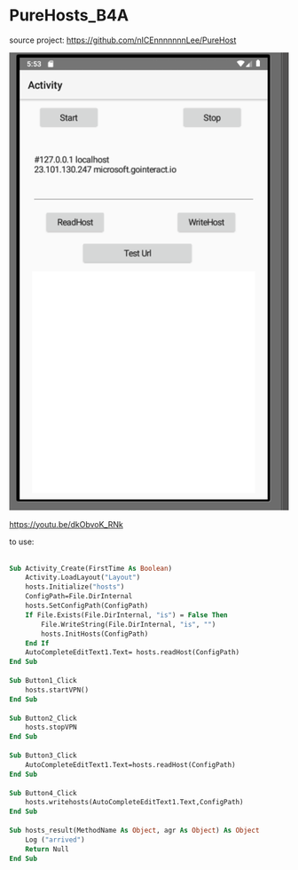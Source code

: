 # PureHosts_B4A

source project: https://github.com/nICEnnnnnnnLee/PureHost

![image](https://github.com/laomms/PureHosts_B4A/blob/main/gif.gif)  

https://youtu.be/dkObvoK_RNk

to use:

```vb

Sub Activity_Create(FirstTime As Boolean)
	Activity.LoadLayout("Layout")
	hosts.Initialize("hosts")
	ConfigPath=File.DirInternal
	hosts.SetConfigPath(ConfigPath)
	If File.Exists(File.DirInternal, "is") = False Then
		File.WriteString(File.DirInternal, "is", "")
		hosts.InitHosts(ConfigPath)
	End If
	AutoCompleteEditText1.Text= hosts.readHost(ConfigPath)
End Sub

Sub Button1_Click	
	hosts.startVPN()
End Sub

Sub Button2_Click
	hosts.stopVPN
End Sub

Sub Button3_Click
	AutoCompleteEditText1.Text=hosts.readHost(ConfigPath)
End Sub

Sub Button4_Click
	hosts.writehosts(AutoCompleteEditText1.Text,ConfigPath)
End Sub

Sub hosts_result(MethodName As Object, agr As Object) As Object
	Log ("arrived")
	Return Null
End Sub

```   
